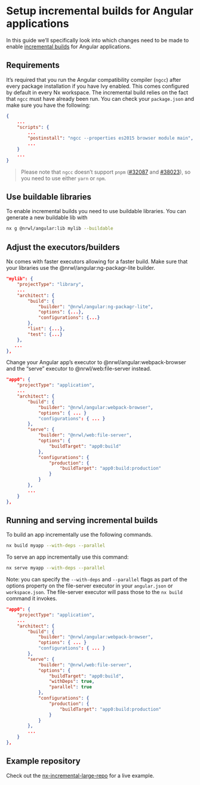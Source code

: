 # Setup incremental builds for Angular applications

In this guide we’ll specifically look into which changes need to be made to enable [incremental builds](/angular/ci/incremental-builds) for Angular applications.

## Requirements

It’s required that you run the Angular compatibility compiler (`ngcc`) after every package installation if you have Ivy enabled. This comes configured by default in every Nx workspace. The incremental build relies on the fact that `ngcc` must have already been run. You can check your `package.json` and make sure you have the following:

```json
{
    ...
    "scripts": {
        ...
        "postinstall": "ngcc --properties es2015 browser module main",
        ...
    }
    ...
}
```

> Please note that `ngcc` doesn’t support `pnpm` ([#32087](https://github.com/angular/angular/issues/32087#issuecomment-523225437) and [#38023](https://github.com/angular/angular/issues/38023#issuecomment-732423078)), so you need to use either `yarn` or `npm`.

## Use buildable libraries

To enable incremental builds you need to use buildable libraries.
You can generate a new buildable lib with

```bash
nx g @nrwl/angular:lib mylib --buildable
```

## Adjust the executors/builders

Nx comes with faster executors allowing for a faster build. Make sure that your libraries use the @nrwl/angular:ng-packagr-lite builder.

```json
"mylib": {
    "projectType": "library",
    ...
    "architect": {
        "build": {
            "builder": "@nrwl/angular:ng-packagr-lite",
            "options": {...},
            "configurations": {...}
        },
        "lint": {...},
        "test": {...}
    },
   ...
},
```

Change your Angular app’s executor to @nrwl/angular:webpack-browser and the “serve” executor to @nrwl/web:file-server instead.

```json
"app0": {
    "projectType": "application",
    ...
    "architect": {
        "build": {
            "builder": "@nrwl/angular:webpack-browser",
            "options": { ... }
            "configurations": { ... }
        },
        "serve": {
            "builder": "@nrwl/web:file-server",
            "options": {
                "buildTarget": "app0:build"
            },
            "configurations": {
                "production": {
                    "buildTarget": "app0:build:production"
                }
            }
        },
        ...
    }
},
```

## Running and serving incremental builds

To build an app incrementally use the following commands.

```bash
nx build myapp --with-deps --parallel
```

To serve an app incrementally use this command:

```bash
nx serve myapp --with-deps --parallel
```

Note: you can specify the `--with-deps` and `--parallel` flags as part of the options property on the file-server executor in your `angular.json` or `workspace.json`. The file-server executor will pass those to the `nx build` command it invokes.

```json
"app0": {
    "projectType": "application",
    ...
    "architect": {
        "build": {
            "builder": "@nrwl/angular:webpack-browser",
            "options": { ... }
            "configurations": { ... }
        },
        "serve": {
            "builder": "@nrwl/web:file-server",
            "options": {
                "buildTarget": "app0:build",
                "withDeps": true,
                "parallel": true
            },
            "configurations": {
                "production": {
                    "buildTarget": "app0:build:production"
                }
            }
        },
        ...
    }
},
```

## Example repository

Check out the [nx-incremental-large-repo](https://github.com/nrwl/nx-incremental-large-repo) for a live example.
